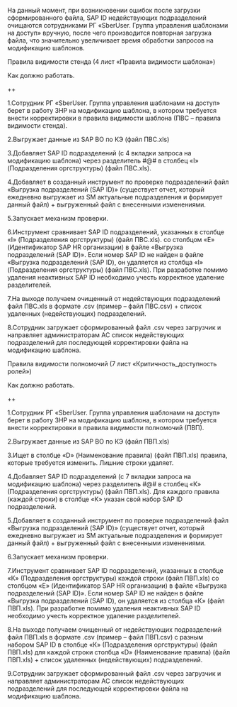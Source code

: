 На данный момент, при возникновении ошибок после загрузки сформированного файла, SAP ID недействующих подразделений очищаются сотрудниками РГ «SberUser. Группа управления шаблонами на доступ» вручную, после чего производится повторная загрузка файла, что значительно увеличивает время обработки запросов на модификацию шаблонов.

 

Правила видимости стенда (4 лист «Правила видимости шаблона»)

 

Как должно работать.

 ++ 

1.Сотрудник РГ «SberUser. Группа управления шаблонами на доступ» берет в работу ЗНР на модификацию шаблона, в котором требуется внести корректировки в правила видимости шаблона (ПВС – правила видимости стенда).

2.Выгружает данные из SAP BO по КЭ  (файл ПВС.xls)

3.Добавляет SAP ID подразделений (с 4 вкладки запроса на модификацию шаблона) через разделитель #@# в столбец «I» (Подразделения оргструктуры) (файл ПВС.xls).

4.Добавляет в созданный инструмент по проверке подразделений файл «Выгрузка подразделений (SAP ID)» (существует отчет, который ежедневно выгружает из SM актуальные подразделения и формирует данный файл) + выгруженный файл с внесенными изменениями.

5.Запускает механизм проверки.

6.Инструмент сравнивает SAP ID подразделений, указанных в столбце «I» (Подразделения оргструктуры) (файл ПВС.xls). со столбцом «E» (Идентификатор SAP HR организации) в файле «Выгрузка подразделений (SAP ID)». Если номер SAP ID не найден в файле «Выгрузка подразделений (SAP ID), он удаляется из столбца  «I» (Подразделения оргструктуры) (файл ПВС.xls). При разработке помимо удаления неактивных SAP ID необходимо учесть корректное удаление разделителей.

7.На выходе получаем очищенный от недействующих подразделений файл ПВС.xls в формате .csv (пример – файл ПВС.csv) + список удаленных (недействующих) подразделений.

8.Сотрудник загружает сформированный файл .csv через загрузчик и направляет администраторам АС список недействующих подразделений для последующей корректировки файла на модификацию шаблона.

 

 

Правила видимости полномочий (7 лист «Критичность_доступность ролей»)

 

Как должно работать.

 ++ 

1.Сотрудник РГ «SberUser. Группа управления шаблонами на доступ» берет в работу ЗНР на модификацию шаблона, в котором требуется внести корректировки в правила видимости полномочий (ПВП).

2.Выгружает данные из SAP BO по КЭ  (файл ПВП.xls)

3.Ищет в столбце «D» (Наименование правила) (файл ПВП.xls) правила, которые требуется изменить. Лишние строки удаляет.

4.Добавляет SAP ID подразделений (с 7 вкладки запроса на модификацию шаблона) через разделитель #@# в столбец «К» (Подразделения оргструктуры) (файл ПВП.xls). Для каждого правила (каждой строки) в столбце «К» указан свой набор SAP ID подразделений.

5.Добавляет в созданный инструмент по проверке подразделений файл «Выгрузка подразделений (SAP ID)» (существует отчет, который ежедневно выгружает из SM актуальные подразделения и формирует данный файл) + выгруженный файл с внесенными изменениями.

6.Запускает механизм проверки.

7.Инструмент сравнивает SAP ID подразделений, указанных в столбце «К» (Подразделения оргструктуры) каждой строки (файл ПВП.xls) со столбцом «E» (Идентификатор SAP HR организации) в файле «Выгрузка подразделений (SAP ID)». Если номер SAP ID не найден в файле «Выгрузка подразделений (SAP ID), он удаляется из столбца «К» (файл ПВП.xls). При разработке помимо удаления неактивных SAP ID необходимо учесть корректное удаление разделителей.

8.На выходе получаем очищенный от недействующих подразделений файл ПВП.xls в формате .csv (пример – файл ПВП.csv) с разным набором SAP ID в столбце «К» (Подразделения оргструктуры) (файл ПВП.xls) для каждой строки столбца «D» (Наименование правила) (файл ПВП.xls) + список удаленных (недействующих) подразделений.

9.Сотрудник загружает сформированный файл .csv через загрузчик и направляет администраторам АС список недействующих подразделений для последующей корректировки файла на модификацию шаблона.



